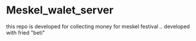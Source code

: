 # Meskel_walet_server
this repo is developed for collecting money for meskel festival .. developed with fried "beti"
